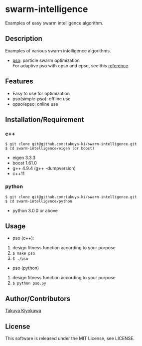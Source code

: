# swarm-intelligence

Examples of easy swarm intelligence algorithm.

## Description

Examples of various swarm intelligence algorithms.

- [pso](https://en.wikipedia.org/wiki/Particle_swarm_optimization): particle swarm optimization  
For adaptive pso with opso and epso, see this [reference](http://lab.cntl.kyutech.ac.jp/~nishida/paper/2011/131_1642.pdf).

## Features

- Easy to use for optimization
- pso(simple-pso): offline use
- opso/epso: online use

## Installation/Requirement

### c++
	$ git clone git@github.com:takuya-ki/swarm-intelligence.git
	$ cd swarm-intelligence/eigen (or boost)

- eigen 3.3.3
- boost 1.61.0
- g++ 4.9.4 (g++ -dumpversion)
- c++11

### python
	$ git clone git@github.com:takuya-ki/swarm-intelligence.git
	$ cd swarm-intelligence/python

- python 3.0.0 or above

## Usage

- pso (c++):  
1. design fitness function according to your purpose
2. `$ make pso`
3. `$ ./pso`

- pso (python)
1. design fitness function according to your purpose
2. `$ python pso.py`

## Author/Contributors

[Takuya Kiyokawa](https://takuya-ki.github.io/)

## License

This software is released under the MIT License, see LICENSE.
